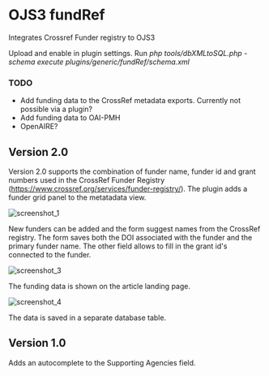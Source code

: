 # OJS3 fundRef
Integrates Crossref Funder registry to OJS3

Upload and enable in plugin settings. Run *php tools/dbXMLtoSQL.php -schema execute plugins/generic/fundRef/schema.xml*

### TODO

- Add funding data to the CrossRef metadata exports. Currently not possible via a plugin?
- Add funding data to OAI-PMH
- OpenAIRE?

## Version 2.0


Version 2.0 supports the combination of funder name, funder id and grant numbers used in the CrossRef Funder Registry (https://www.crossref.org/services/funder-registry/). The plugin adds a funder grid panel to the metatadata view.

![screenshot_1](https://cloud.githubusercontent.com/assets/16347527/26508478/931a9f20-425d-11e7-828e-e67d9529b6d0.png)

New funders can be added and the form suggest names from the CrossRef registry. The form saves both the DOI associated with the funder and the primary funder name. The other field allows to fill in the grant id's connected to the funder.

![screenshot_3](https://cloud.githubusercontent.com/assets/16347527/26508492/9e603994-425d-11e7-92c9-45bc476496e7.png)

The funding data is shown on the article landing page.

![screenshot_4](https://cloud.githubusercontent.com/assets/16347527/26508495/a217f7e8-425d-11e7-89c7-0416a2267960.png)

The data is saved in a separate database table.


## Version 1.0
Adds an autocomplete to the Supporting Agencies field.
